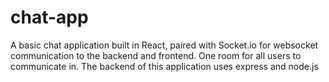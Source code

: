 # chat-app
A basic chat application built in React, paired with Socket.io for websocket communication to the backend and frontend.
One room for all users to communicate in.
The backend of this application uses express and node.js
 

